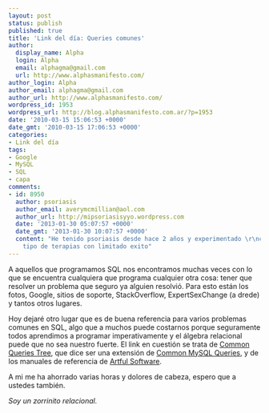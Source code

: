 ```yaml
---
layout: post
status: publish
published: true
title: 'Link del día: Queries comunes'
author:
  display_name: Alpha
  login: Alpha
  email: alphagma@gmail.com
  url: http://www.alphasmanifesto.com/
author_login: Alpha
author_email: alphagma@gmail.com
author_url: http://www.alphasmanifesto.com/
wordpress_id: 1953
wordpress_url: http://blog.alphasmanifesto.com.ar/?p=1953
date: '2010-03-15 15:06:53 +0000'
date_gmt: '2010-03-15 17:06:53 +0000'
categories:
- Link del día
tags:
- Google
- MySQL
- SQL
- capa
comments:
- id: 8950
  author: psoriasis
  author_email: averymcmillian@aol.com
  author_url: http://mipsoriasisyyo.wordpress.com
  date: '2013-01-30 05:07:57 +0000'
  date_gmt: '2013-01-30 10:07:57 +0000'
  content: "He tenido psoriasis desde hace 2 años y experimentado \r\ncon todo
    tipo de terapias con limitado exito"
---
```


A aquellos que programamos SQL nos encontramos muchas veces con lo que se encuentra cualquiera que programa cualquier otra cosa: tener que resolver un problema que seguro ya alguien resolvió. Para esto están los fotos, Google, sitios de soporte, StackOverflow, ExpertSexChange (a drede) y tantos otros lugares.

Hoy dejaré otro lugar que es de buena referencia para varios problemas comunes en SQL, algo que a muchos puede costarnos porque seguramente todos aprendimos a programar imperativamente y el álgebra relacional puede que no sea nuestro fuerte. El link en cuestión se trata de <a href="http://www.artfulsoftware.com/infotree/queries.php?&amp;bw=1280">Common Queries Tree</a>, que dice ser una extensión de <a href="http://www.artfulsoftware.com/infotree/mysqlquerytree.php">Common MySQL Queries</a>, y de los manuales de referencia de <a href="http://www.artfulsoftware.com/">Artful Software</a>.

A mi me ha ahorrado varias horas y dolores de cabeza, espero que a ustedes también.

_Soy un zorrinito relacional._
